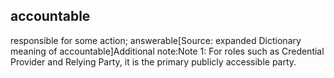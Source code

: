 ## accountable

responsible for some action; answerable[Source: expanded Dictionary meaning of accountable]Additional note:Note 1: For roles such as Credential Provider and Relying Party, it is the primary publicly accessible party.

